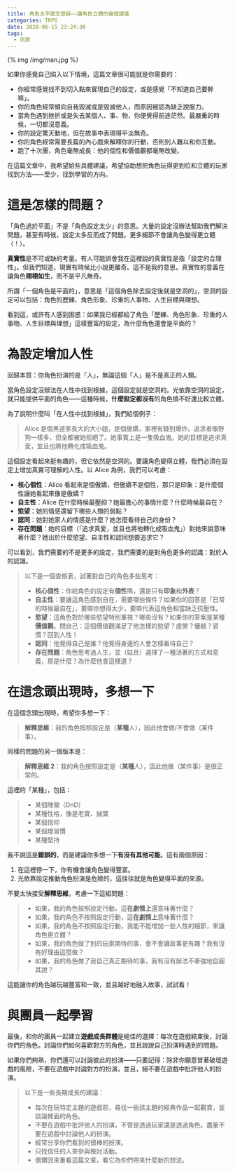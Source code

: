 ```yaml
---
title: 角色太平面怎麼辦——讓角色立體的幾個建議
categories: TRPG
date: 2020-06-15 23:24:30
tags:
  - 玩家
---
```


{% img /img/man.jpg %}

如果你感覺自己陷入以下情境，這篇文章很可能就是你需要的：

- 你經常感覺找不到切入點來實現自己的設定，或是感覺「不知道自己要幹嘛」。
- 你的角色經常傾向自我毀滅或是毀滅他人，而原因被認為缺乏說服力。
- 當角色遇到挫折或是失去某個人、事、物，你便覺得前途茫然。最嚴重的時候，一切都沒意義。
- 你的設定驚天動地，但在故事中表現得平淡無奇。
- 你的角色經常需要長篇的內心戲來解釋你的行動，否則別人難以和你互動。
- 跑了十次團，角色毫無成長：他的個性和價值觀都毫無改變。

在這篇文章中，我希望給些具體建議，希望協助想把角色玩得更到位和立體的玩家找到方法——至少，找到學習的方向。

<!--more-->

# 這是怎樣的問題？

「角色過於平面」不是「角色設定太少」的意思。大量的設定沒辦法幫助我們解決問題，甚至有時候，設定太多反而成了問題。更多細節不會讓角色變得更立體（！）。

**真實性**是不可或缺的考量。有人可能誤會我在這裡說的真實性是指「設定的合理性」。但我們知道，現實有時候比小說更離奇。這不是我的意思。真實性的意義在讓角色**栩栩如生**，而不是平凡無奇。

所謂「一個角色是平面的」，意思是「這個角色除去設定後就是空洞的」，空洞的設定可以包括：角色的歷練、角色形象、珍重的人事物、人生目標與理想。

看到這，或許有人感到困惑：如果我已經都給了角色「歷練、角色形象、珍重的人事物、人生目標與理想」這樣豐富的設定，為什麼角色還會是平面的？

# 為設定增加人性

回歸本質：你角色扮演的是「人」，無論這個「人」是不是真正的人類。

當角色設定沒辦法在人性中找到根據，這個設定就是空洞的。光依靠空洞的設定，就只能提供平面的角色——這種時候，**什麼設定都沒有**的角色搞不好還比較立體。

為了說明什麼叫「在人性中找到根據」，我們給個例子：

> Alice 是個黑道家長大的大小姐，是個傲嬌，家裡有錢到爆炸。追求者像野狗一樣多，但全都被她拒絕了。她事實上是一隻吸血鬼。她的目標是追求真愛，並且也將他轉化成吸血鬼。

這個設定看起來挺有趣的，但它依然是空洞的。要讓角色變得立體，我們必須在設定上增加真實可理解的人性。以 Alice 為例，我們可以考慮：

- **核心個性**：Alice 看起來是個傲嬌，但傲嬌不是個性，那只是印象：是什麼個性讓她看起來像是傲嬌？
- **自主性**：Alice 在什麼時候最壓抑？她最擔心的事情什麼？什麼時候最自在？
- **慾望**：她的情感還留下哪些人類的弱點？
- **認同**：她對她家人的情感是什麼？她怎麼看待自己的身份？
- **存在問題**：她的目標（「追求真愛，並且也將他轉化成吸血鬼」）對她來說意味著什麼？她出於什麼慾望、自主性和認同想要追求它？

可以看到，我們需要的不是更多的設定，我們需要的是對角色更多的認識：對於**人**的認識。

> 以下是一個查核表，試著對自己的角色多些思考：
> 
> - **核心個性**：你給角色的設定有**個性**嗎，還是只有**印象**和**外表**？
> - **自主性**：要讓這角色感到自在，需要哪些條件？如果你的回答是「日常的時候最自在」，要嘛你想得太少，要嘛代表這角色相當缺乏抗壓性。
> - **慾望**：這角色對於哪些慾望特別重視？哪些沒有？如果你的答案是某種**價值觀**，問自己：這個價值觀滿足了他怎樣的慾望？虛榮？優越？習慣？回到人性！
> - **認同**：他覺得自己是誰？他覺得身邊的人會怎樣看待自己？
> - **存在問題**：角色思考過人生，並（姑且）選擇了一種活著的方式和意義，那是什麼？為什麼他會這樣選？

# 在這念頭出現時，多想一下

在這個念頭出現時，希望你多想一下：

> **解釋思維**：我的角色按照設定是（**某種**人），因此他會做/不會做（某件事）。

同樣的問題的另一個版本是：

> **解釋思維 2**：我的角色按照設定是（**某種**人），因此他做（某件事）是很正常的。

這裡的「某種」，包括：

> - 某個陣營（DnD）
> - 某種性格，像是老實、誠實
> - 某個信仰
> - 某個壞習慣
> - 某種堅持

我不說這是**錯誤的**，而是建議你多想一下**有沒有其他可能**。這有兩個原因：

1. 在這裡停一下，你有機會讓角色變得豐富。
2. 光依靠設定推動角色扮演是危險的，這往往就是角色變得平面的來源。

不要太快接受**解釋思維**，考慮一下這組問題：

> - 如果，我的角色按照設定行動，這**在劇情上**還意味著什麼？
> - 如果，我的角色不按照設定行動，這**在劇情上**意味著什麼？
> - 如果，我的角色不按照設定行動，我能不能增加一些人性的細節，來讓角色更立體？
> - 如果，我的角色做了別的玩家期待的事，會不會讓故事更有趣？我有沒有好理由這麼做？
> - 如果，我的角色做了我自己真正期待的事，我有沒有辦法不牽強地自圓其說？

這能讓你的角色越玩越豐富和一致，並且越好地融入故事，試試看！

# 與團員一起學習

最後，和你的團員一起建立**遊戲成長群體**是絕佳的選擇：每次在遊戲結束後，討論你們的角色。討論你們如何喜歡對方的角色，並且說說自己扮演時遇到的問題。

如果你們夠熟，你們還可以討論彼此的扮演——只要記得：除非你願意冒著破壞遊戲的風險，不要在遊戲中討論對方的扮演，並且，絕不要在遊戲中批評他人的扮演。

> 以下是一些長期成長的建議：
> 
> - 每次在玩特定主題的遊戲前，尋找一些該主題的經典作品一起觀賞，並談論裡面的角色。
> - 不要在遊戲中批評他人的扮演，不管是透過玩家還是透過角色。盡量不要在遊戲中討論他人的扮演。
> - 經常分享你們看到的很棒的扮演。
> - 只找信任的人來參與檢討活動。
> - 偶爾回來重看這篇文章，看它為你們帶來什麼新的想法。

